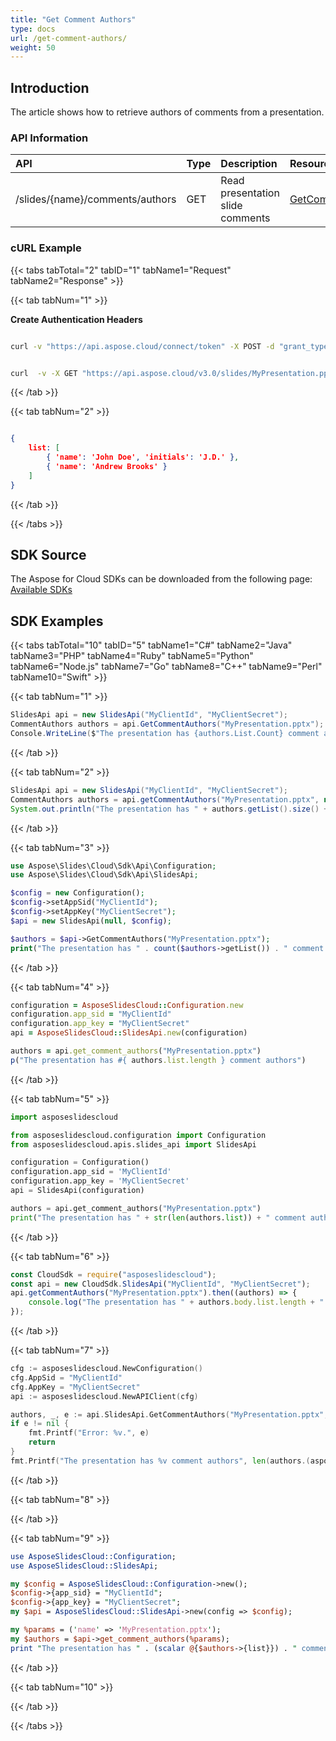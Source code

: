 ```yaml
---
title: "Get Comment Authors"
type: docs
url: /get-comment-authors/
weight: 50
---
```

## **Introduction**
The article shows how to retrieve authors of comments from a presentation.
### **API Information**
|**API**|**Type**|**Description**|**Resource**|
| :- | :- | :- | :- |
/slides/{name}/comments/authors|GET|Read presentation slide comments|[GetCommentAuthors](https://apireference.aspose.cloud/slides/#/Comments/GetCommentAuthors)|
### **cURL Example**
{{< tabs tabTotal="2" tabID="1" tabName1="Request" tabName2="Response" >}}

{{< tab tabNum="1" >}}

**Create Authentication Headers**
```sh

curl -v "https://api.aspose.cloud/connect/token" -X POST -d "grant_type=client_credentials&client_id=XXXX&client_secret=XXXX-XX" -H "Content-Type: application/x-www-form-urlencoded" -H "Accept: application/json"

```
```sh

curl  -v -X GET "https://api.aspose.cloud/v3.0/slides/MyPresentation.pptx/comments/authors" -H "Content-Type: text/json" -H "Authorization: Bearer [Access Token]

```
{{< /tab >}}

{{< tab tabNum="2" >}}

```json

{
    list: [
        { 'name': 'John Doe', 'initials': 'J.D.' },
        { 'name': 'Andrew Brooks' }
    ]
}

```

{{< /tab >}}

{{< /tabs >}}

## **SDK Source**
The Aspose for Cloud SDKs can be downloaded from the following page: [Available SDKs](/slides/available-sdks/)
## **SDK Examples**
{{< tabs tabTotal="10" tabID="5" tabName1="C#" tabName2="Java" tabName3="PHP" tabName4="Ruby" tabName5="Python" tabName6="Node.js" tabName7="Go" tabName8="C++" tabName9="Perl" tabName10="Swift" >}}

{{< tab tabNum="1" >}}

```csharp
SlidesApi api = new SlidesApi("MyClientId", "MyClientSecret");
CommentAuthors authors = api.GetCommentAuthors("MyPresentation.pptx");
Console.WriteLine($"The presentation has {authors.List.Count} comment authors");
```

{{< /tab >}}

{{< tab tabNum="2" >}}

```java
SlidesApi api = new SlidesApi("MyClientId", "MyClientSecret");
CommentAuthors authors = api.getCommentAuthors("MyPresentation.pptx", null, null, null);
System.out.println("The presentation has " + authors.getList().size() + " comment authors");
```

{{< /tab >}}

{{< tab tabNum="3" >}}

```php
use Aspose\Slides\Cloud\Sdk\Api\Configuration;
use Aspose\Slides\Cloud\Sdk\Api\SlidesApi;

$config = new Configuration();
$config->setAppSid("MyClientId");
$config->setAppKey("MyClientSecret");
$api = new SlidesApi(null, $config);

$authors = $api->GetCommentAuthors("MyPresentation.pptx");
print("The presentation has " . count($authors->getList()) . " comment authors");
```

{{< /tab >}}

{{< tab tabNum="4" >}}

```ruby
configuration = AsposeSlidesCloud::Configuration.new
configuration.app_sid = "MyClientId"
configuration.app_key = "MyClientSecret"
api = AsposeSlidesCloud::SlidesApi.new(configuration)

authors = api.get_comment_authors("MyPresentation.pptx")
p("The presentation has #{ authors.list.length } comment authors")
```

{{< /tab >}}

{{< tab tabNum="5" >}}

```python
import asposeslidescloud

from asposeslidescloud.configuration import Configuration
from asposeslidescloud.apis.slides_api import SlidesApi

configuration = Configuration()
configuration.app_sid = 'MyClientId'
configuration.app_key = 'MyClientSecret'
api = SlidesApi(configuration)

authors = api.get_comment_authors("MyPresentation.pptx")
print("The presentation has " + str(len(authors.list)) + " comment authors")
```

{{< /tab >}}

{{< tab tabNum="6" >}}

```javascript
const CloudSdk = require("asposeslidescloud");
const api = new CloudSdk.SlidesApi("MyClientId", "MyClientSecret");
api.getCommentAuthors("MyPresentation.pptx").then((authors) => {
    console.log("The presentation has " + authors.body.list.length + " authors");
});
```

{{< /tab >}}

{{< tab tabNum="7" >}}

```go
cfg := asposeslidescloud.NewConfiguration()
cfg.AppSid = "MyClientId"
cfg.AppKey = "MyClientSecret"
api := asposeslidescloud.NewAPIClient(cfg)

authors, _, e := api.SlidesApi.GetCommentAuthors("MyPresentation.pptx", "", "", "")
if e != nil {
    fmt.Printf("Error: %v.", e)
    return
}
fmt.Printf("The presentation has %v comment authors", len(authors.(asposeslidescloud.ICommentAuthors).GetList()))
```

{{< /tab >}}

{{< tab tabNum="8" >}}

{{< /tab >}}

{{< tab tabNum="9" >}}

```perl
use AsposeSlidesCloud::Configuration;
use AsposeSlidesCloud::SlidesApi;

my $config = AsposeSlidesCloud::Configuration->new();
$config->{app_sid} = "MyClientId";
$config->{app_key} = "MyClientSecret";
my $api = AsposeSlidesCloud::SlidesApi->new(config => $config);

my %params = ('name' => 'MyPresentation.pptx');
my $authors = $api->get_comment_authors(%params);
print "The presentation has " . (scalar @{$authors->{list}}) . " comment authors";
```

{{< /tab >}}

{{< tab tabNum="10" >}}

{{< /tab >}}

{{< /tabs >}}